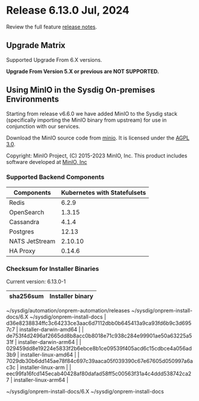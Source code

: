 Release 6.13.0 Jul, 2024
===

Review the full feature [release notes](https://docs.sysdig.com/en/sysdig-on-premises-release-notes.html).

Upgrade Matrix
---

Supported Upgrade From 6.X versions.

**Upgrade From Version 5.X or previous are NOT SUPPORTED.**

## Using MinIO in the Sysdig On-premises Environments

Starting from release v6.6.0 we have added MinIO to the Sysdig stack (specifically importing the MinIO binary from upstream) for use in conjunction with our services.

Download the MinIO source code from [minio](https://github.com/minio/minio). It is licensed under the [AGPL 3.0](https://github.com/minio/minio/blob/master/LICENSE).

Copyright: MinIO Project, (C) 2015-2023 MinIO, Inc. This product includes software developed at [MinIO, Inc](https://min.io/)

### Supported Backend Components

| **Components** | **Kubernetes with Statefulsets** |
|---|---|
| Redis                      | 6.2.9 |
| OpenSearch                 | 1.3.15 |
| Cassandra                  | 4.1.4 |
| Postgres                   | 12.13 |
| NATS JetStream             | 2.10.10 |
| HA Proxy                   | 0.14.6 |


### Checksum for Installer Binaries

Current version: 6.13.0-1

| **sha256sum** | **Installer binary** |
|---|---|
~/sysdig/automation/onprem-automation/releases ~/sysdig/onprem-install-docs/6.X ~/sysdig/onprem-install-docs
| d36e8238834ffc3c64233ce3aac6d7112dbb0b645413a9ca93fd6b9c3d6957c7 | installer-darwin-amd64 |
| de753f4d2496af2665dd8b8acc0b8018e71c938c284e99901ae50a63225a531f | installer-darwin-arm64 |
| 029459dd8e19224e5833f2b6ebce8b1ce09539f405acd6c15cdbce4a056ad3b9 | installer-linux-amd64 |
| 7029db30b6dd145ae78f84c697c39aaca05f039390c67e67605d050997a6ac3c | installer-linux-arm |
| eec99fa16fcd145ecab40428af80dafad58ff5c00563f31a4c4ddd538742ca27 | installer-linux-arm64 |

~/sysdig/onprem-install-docs/6.X ~/sysdig/onprem-install-docs
